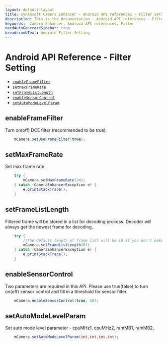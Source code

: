 ```yaml
---
layout: default-layout
title: Dynamsoft Camera Enhancer - Android API references - Filter Setting
description: This is the documentation - Android API references - Filter Setting page of Dynamsoft Camera Enhancer.
keywords:  Camera Enhancer, Android API references, Filter
needAutoGenerateSidebar: true
breadcrumbText: Android Filter Setting
---
```


# Android API Reference - Filter Setting

- [`enableFrameFilter`](#setUseFrameFilter)
- [`setMaxFrameRate`](#setMaxFrameRate)
- [`setFrameListLength`](#setFrameListLength)
- [`enableSensorControl`](#setSensorControl)
- [`setAutoModeLevelParam`](#setAutoModeLevelParam)

## enableFrameFilter

Turn on(off) DCE filter (recommended to be true).
```java
    mCamera.setUseFrameFilter(true);
```

## setMaxFrameRate

Set max frame rate.
```java
    try {
        mCamera.setMaxFrameRate(24);
    } catch (CameraEnhancerException e) {
        e.printStackTrace();
    } 
```

## setFrameListLength

Filtered frame will be stored in a list for decoding process. Decoder will always get the newest frame for decoding.
```java
    try {
        //The default length of frame list will be 10 if you don't make any setting on it.
        mCamera.setFrameListLength(8);
    } catch (CameraEnhancerException e) {
        e.printStackTrace();
    } 
```

## enableSensorControl
    
Two parameters are required in this API. Please use true(false) to turn on(off) sensor control and fill in a threshold for sensor filter.

```java
    mCamera.enableSensorControl(true, 50);
```

## setAutoModeLevelParam
Set auto mode level parameter - cpuMHz1, cpuMHz2, ramMB1, ramMB2.
```java
    mCamera.setAutoModeLevelParam(int,int,int,int);
```
